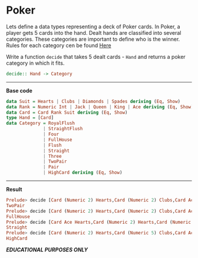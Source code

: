 # Poker
Lets define a data types representing a deck of Poker cards. In Poker, a player gets 5 cards into the hand. Dealt hands are classified into several categories. These categories are important to define who is the winner. Rules for each category cen be found [Here](https://en.wikipedia.org/wiki/Poker)

Write a function `decide` that takes 5 dealt cards - `Hand` and returns a poker category in which it fits.
```haskell
decide:: Hand -> Category
```
___________________________________________________________________________________________________________________________________________________________________________________
**Base code**

```haskell
data Suit = Hearts | Clubs | Diamonds | Spades deriving (Eq, Show)
data Rank = Numeric Int | Jack | Queen | King | Ace deriving (Eq, Show)
data Card = Card Rank Suit deriving (Eq, Show)
type Hand = [Card]
data Category = RoyalFlush
              | StraightFlush
              | Four
              | FullHouse
              | Flush
              | Straight
              | Three
              | TwoPair
              | Pair
              | HighCard deriving (Eq, Show)
```
___________________________________________________________________________________________________________________________________________________________________________________
**Result**
```haskell
Prelude> decide [Card (Numeric 2) Hearts,Card (Numeric 2) Clubs,Card Ace Hearts,Card Ace Clubs,Card King Spades]
TwoPair
Prelude> decide [Card (Numeric 2) Hearts,Card (Numeric 2) Clubs,Card Ace Hearts,Card Ace Clubs,Card Ace Spades]
FullHouse
Prelude> decide [Card Ace Hearts,Card (Numeric 2) Hearts,Card (Numeric 5) Hearts,Card (Numeric 3) Hearts,Card (Numeric 4) Clubs]
Straight
Prelude> decide [Card (Numeric 2) Hearts,Card (Numeric 5) Clubs,Card Ace Hearts,Card King Clubs,Card Jack Spades]
HighCard
```


***EDUCATIONAL PURPOSES ONLY***
